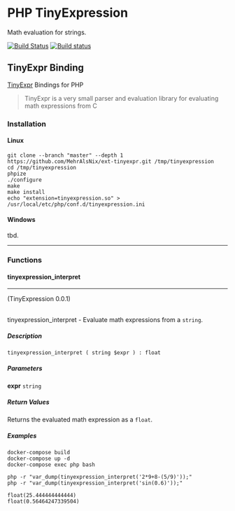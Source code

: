 # PHP TinyExpression
Math evaluation for strings.

[![Build Status](https://travis-ci.com/MehrAlsNix/ext-tinyexpr.svg?branch=master)](https://travis-ci.com/MehrAlsNix/ext-tinyexpr) [![Build status](https://ci.appveyor.com/api/projects/status/ih0hlmc8dnv3fji9?svg=true)](https://ci.appveyor.com/project/siad007/ext-tinyexpr)

## TinyExpr Binding
[TinyExpr](https://github.com/codeplea/tinyexpr) Bindings for PHP

> TinyExpr is a very small parser and evaluation library for evaluating math expressions from C

### Installation

#### Linux

```
git clone --branch "master" --depth 1 https://github.com/MehrAlsNix/ext-tinyexpr.git /tmp/tinyexpression
cd /tmp/tinyexpression
phpize
./configure
make
make install
echo "extension=tinyexpression.so" > /usr/local/etc/php/conf.d/tinyexpression.ini
```

#### Windows

tbd.

<hr>

### Functions

#### tinyexpression_interpret
<hr>
(TinyExpression 0.0.1)
<br>
<br>

tinyexpression_interpret - Evaluate math expressions from a `string`.

##### Description
```
tinyexpression_interpret ( string $expr ) : float
```

##### Parameters

<b>expr</b> `string`

##### Return Values

Returns the evaluated math expression as a `float`.

##### Examples

```
docker-compose build
docker-compose up -d
docker-compose exec php bash
```

```
php -r "var_dump(tinyexpression_interpret('2*9+8-(5/9)'));"
php -r "var_dump(tinyexpression_interpret('sin(0.6)'));"
```

```
float(25.444444444444)
float(0.56464247339504)
```
